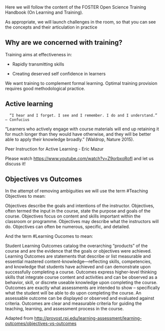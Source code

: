 Here we will follow the content of the FOSTER Open Science Training Handbook (On Learning and Training).

As appropriate, we will launch challenges in the room, so that you can see the concepts and their articulation in practice


## Why are we concerned with training?

Training aims at effectiveness in:

- Rapidly transmitting skills 

- Creating deserved self confidence in learners

We want training to complement formal learning. Optimal training provision requires good methodological practice.

## Active learning

      “I hear and I forget. I see and I remember. I do and I understand.” – Confucius

“Learners who actively engage with course materials will end up retaining it for much longer than they would have otherwise, and they will be better able to apply their knowledge broadly.” (Waldrop, Nature 2015).

Peer Instruction for Active Learning - Eric Mazur

Please watch https://www.youtube.com/watch?v=Z9orbxoRofI  and let us discuss it!


## Objectives vs Outcomes

In the attempt of removing ambiguities we will use the term #Teaching Objectives to mean:

Objectives describe the goals and intentions of the instructor.
Objectives, often termed the input in the course, state the purpose and goals of the course.
Objectives focus on content and skills important within the classroom or programme.
Objectives may describe what the instructors will do.
Objectives can often be numerous, specific, and detailed.

And the term #Learning Oucomes to mean:

Student Learning Outcomes catalog the overarching “products” of the course and are the evidence that the goals or objectives were achieved.
Learning Outcomes are statements that describe or list measurable and essential mastered content-knowledge—reflecting skills, competencies, and knowledge that students have achieved and can demonstrate upon successfully completing a course.
Outcomes express higher-level thinking skills that integrate course content and activities and can be observed as a behavior, skill, or discrete useable knowledge upon completing the course.
Outcomes are exactly what assessments are intended to show – specifically what the student will be able to do upon completing the course.
An assessable outcome can be displayed or observed and evaluated against criteria.
Outcomes are clear and measurable criteria for guiding the teaching, learning, and assessment process in the course.

Adapted from http://provost.rpi.edu/learning-assessment/learning-outcomes/objectives-vs-outcomes




